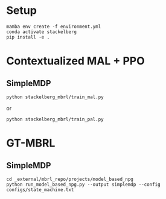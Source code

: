 # Setup
```shell
mamba env create -f environment.yml
conda activate stackelberg
pip install -e .
```

# Contextualized MAL + PPO
## SimpleMDP
```shell
python stackelberg_mbrl/train_mal.py
```
or
```shell
python stackelberg_mbrl/train_pal.py
```

# GT-MBRL
## SimpleMDP
```shell
cd _external/mbrl_repo/projects/model_based_npg
python run_model_based_npg.py --output simplemdp --config configs/state_machine.txt
```
